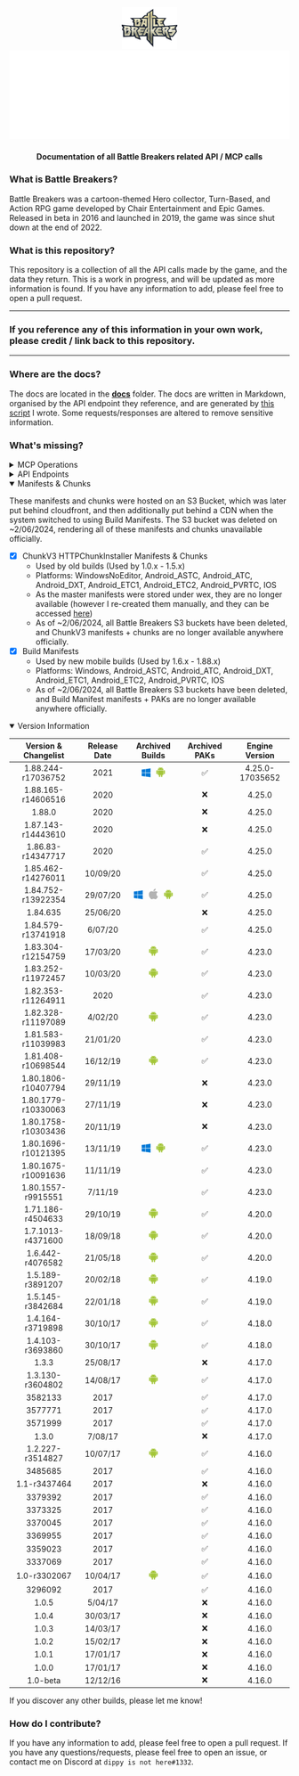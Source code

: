 <br />
<div align=center>
    <a id="back-to-top"></a>
    <div align="center">
        <a href="https://github.com/dippyshere/battle-breakers-documentation">
            <img src='res/BattleBreakers_Logo.png' width='100' alt="" />
            <img src="res/bbdocsh1.svg" alt="Battle Breakers Documentation" />
        </a>
    </div>
  <h4> Documentation of all Battle Breakers related API / MCP calls</h4>
</div>

### What is Battle Breakers?

Battle Breakers was a cartoon-themed Hero collector, Turn-Based, and Action RPG game developed by Chair Entertainment
and Epic Games. Released in beta in 2016 and launched in 2019, the game was since shut down at the end of 2022.

### What is this repository?

This repository is a collection of all the API calls made by the game, and the data they return. This is a work in
progress, and will be updated as more information is found. If you have any information to add, please feel free to open
a pull request.

---

### **If you reference any of this information in your own work, please credit / link back to this repository.**

---

### Where are the docs?

The docs are located in the **[docs](https://github.com/Breakers-Revived/battle-breakers-documentation/blob/main/docs/README.md)** folder. The docs are written in Markdown, organised by the API endpoint they
reference, and are generated by [this script](res/har%20markdown%20renderer.py) I wrote. Some requests/responses are
altered to remove sensitive information.

### What's missing?

<details>

<summary>MCP Operations</summary>

These are MCP Operations that did not have their behaviour fully documented from the official server, however almost all are functional on the [server emulator](https://github.com/breakers-revived/battle-breakers-private-server).

- [x] AddFriend
- [ ] ClaimGiftPoints
  - Unfortunately ClaimGiftPoints, along with the notification data required for receiving gift points was lost. If you have or can find any Battle Breakers sessions, packet captures, etc; and/or can assist with SDK dumping a **32-bit** UE 4.25 title, please contact me on Discord at `dippy is not here`.
- [x] DeleteFriend
- [x] MarkHeroSeen
- [x] MarkItemSeen
- [x] RedeemToken
- [ ] RequestPreregistrationReward
- [x] SellGear
- [x] SellMultipleGear
- [x] SellTreasure
- [x] SetRepHero
- [x] SuggestFriends
- [x] UpdateAccountHeadlessStatus
- [x] VerifyRealMoneyPurchase

</details>

<details>

<summary>API Endpoints</summary>

These are additional API endpoints under the WEX service that were not documented.

- [x] wex/api/game/v2/friends/`accountid`/search?name=
  - This endpoint was used for the legacy friends system on pre-1.80 clients, and was documented by Lele [here](https://github.com/LeleDerGrasshalmi/FortniteEndpointsDocumentation/blob/main/EpicGames/WexService/Game/SearchFriends.md)
- [x] wex/api/game/v2/item_ratings
  - Specifically the POST for when casting votes on characters
- [ ] wex/api/game/v2/motd
- [x] wex/api/feedback/log-upload/
- [ ] wex/api/push/`accountid`/register (notifications)
- [x] wex/api/storeaccess/v1/redeem_access/`accountid`
- [x] wex/api/storeaccess/v1/request_access/`accountid`
- [x] wex/api/accesscontrol/status

These are additional API endpoints on other services that were not documented.

- [ ] https://www.epicgames.com/battlebreakers/motd?rvn=-1
- [ ] https://bbcontent-website-prod07.ol.epicgames.com/content/api/pages/`key`
  - This was a clone of Fortnite's content API, however it went unused by game clients. The key for this service was never found, and on ~2/06/2024, the service was removed.
- [ ] account/api/public/account/`accountid`/externalAuths (linking accounts)

</details>

<details open>

<summary>Manifests & Chunks</summary>

These manifests and chunks were hosted on an S3 Bucket, which was later put behind cloudfront, and then additionally put behind a CDN when the system switched to using Build Manifests. The S3 bucket was deleted on ~2/06/2024, rendering all of these manifests and chunks unavailable officially. 

- [x] ChunkV3 HTTPChunkInstaller Manifests & Chunks
    - Used by old builds (Used by 1.0.x - 1.5.x)
    - Platforms: WindowsNoEditor, Android_ASTC, Android_ATC, Android_DXT, Android_ETC1, Android_ETC2, Android_PVRTC,
      IOS
    - As the master manifests were stored under wex, they are no longer available (however I re-created them manually, and they can be accessed [here](https://github.com/Breakers-Revived/battle-breakers-private-server/tree/development/res/wex/api/game/v2/manifests))
    - As of ~2/06/2024, all Battle Breakers S3 buckets have been deleted, and ChunkV3 manifests + chunks are no longer available anywhere officially.
- [x] Build Manifests
    - Used by new mobile builds (Used by 1.6.x - 1.88.x)
    - Platforms: Windows, Android_ASTC, Android_ATC, Android_DXT, Android_ETC1, Android_ETC2, Android_PVRTC, IOS
    - As of ~2/06/2024, all Battle Breakers S3 buckets have been deleted, and Build Manifest manifests + PAKs are no longer available anywhere officially.

</details>

<details open>

<summary>Version Information</summary>

| Version & Changelist | Release Date |                                                                     Archived Builds                                                                      | Archived PAKs | Engine Version  |
|:--------------------:|:------------:|:--------------------------------------------------------------------------------------------------------------------------------------------------------:|:-------------:|:---------------:|
|  1.88.244-r17036752  |     2021     |                         <img src="res/win.svg" alt="Windows" width=16> &ensp;<img src="res/android.svg" alt="Windows" width=16>                          |       ✅       | 4.25.0-17035652 |
|  1.88.165-r14606516  |     2020     |                                                                                                                                                          |       ❌       |     4.25.0      |
|        1.88.0        |     2020     |                                                                                                                                                          |       ❌       |     4.25.0      |
|  1.87.143-r14443610  |     2020     |                                                                                                                                                          |       ❌       |     4.25.0      |
|  1.86.83-r14347717   |     2020     |                                                                                                                                                          |       ✅       |     4.25.0      |
|  1.85.462-r14276011  |   10/09/20   |                                                                                                                                                          |       ✅       |     4.25.0      |
|  1.84.752-r13922354  |   29/07/20   | <img src="res/win.svg" alt="Windows" width=16> &ensp;<img src="res/ios.svg" alt="iOS" width=16> &ensp;<img src="res/android.svg" alt="Android" width=16> |       ✅       |     4.25.0      |
|       1.84.635       |   25/06/20   |                                                                                                                                                          |       ❌       |     4.25.0      |
|  1.84.579-r13741918  |   6/07/20    |                                                                                                                                                          |       ✅       |     4.25.0      |
|  1.83.304-r12154759  |   17/03/20   |                                                    <img src="res/android.svg" alt="Android" width=16>                                                    |       ✅       |     4.23.0      |
|  1.83.252-r11972457  |   10/03/20   |                                                    <img src="res/android.svg" alt="Android" width=16>                                                    |       ✅       |     4.23.0      |
|  1.82.353-r11264911  |     2020     |                                                                                                                                                          |       ✅       |     4.23.0      |
|  1.82.328-r11197089  |   4/02/20    |                                                    <img src="res/android.svg" alt="Android" width=16>                                                    |       ✅       |     4.23.0      |
|  1.81.583-r11039983  |   21/01/20   |                                                                                                                                                          |       ✅       |     4.23.0      |
|  1.81.408-r10698544  |   16/12/19   |                                                    <img src="res/android.svg" alt="Android" width=16>                                                    |       ✅       |     4.23.0      |
| 1.80.1806-r10407794  |   29/11/19   |                                                                                                                                                          |       ❌       |     4.23.0      |
| 1.80.1779-r10330063  |   27/11/19   |                                                                                                                                                          |       ❌       |     4.23.0      |
| 1.80.1758-r10303436  |   20/11/19   |                                                                                                                                                          |       ❌       |     4.23.0      |
| 1.80.1696-r10121395  |   13/11/19   |                         <img src="res/win.svg" alt="Windows" width=16> &ensp;<img src="res/android.svg" alt="Android" width=16>                          |       ✅       |     4.23.0      |
| 1.80.1675-r10091636  |   11/11/19   |                                                                                                                                                          |       ✅       |     4.23.0      |
|  1.80.1557-r9915551  |   7/11/19    |                                                                                                                                                          |       ✅       |     4.23.0      |
|  1.71.186-r4504633   |   29/10/19   |                                                    <img src="res/android.svg" alt="Android" width=16>                                                    |       ✅       |     4.20.0      |
|  1.7.1013-r4371600   |   18/09/18   |                                                    <img src="res/android.svg" alt="Android" width=16>                                                    |       ✅       |     4.20.0      |
|   1.6.442-r4076582   |   21/05/18   |                                                    <img src="res/android.svg" alt="Android" width=16>                                                    |       ✅       |     4.20.0      |
|   1.5.189-r3891207   |   20/02/18   |                                                    <img src="res/android.svg" alt="Android" width=16>                                                    |       ✅       |     4.19.0      |
|   1.5.145-r3842684   |   22/01/18   |                                                    <img src="res/android.svg" alt="Android" width=16>                                                    |       ✅       |     4.19.0      |
|   1.4.164-r3719898   |   30/10/17   |                                                    <img src="res/android.svg" alt="Android" width=16>                                                    |       ✅       |     4.18.0      |
|   1.4.103-r3693860   |   30/10/17   |                                                    <img src="res/android.svg" alt="Android" width=16>                                                    |       ✅       |     4.18.0      |
|        1.3.3         |   25/08/17   |                                                                                                                                                          |       ❌       |     4.17.0      |
|   1.3.130-r3604802   |   14/08/17   |                                                    <img src="res/android.svg" alt="Android" width=16>                                                    |       ✅       |     4.17.0      |
|       3582133        |     2017     |                                                                                                                                                          |       ✅       |     4.17.0      |
|       3577771        |     2017     |                                                                                                                                                          |       ✅       |     4.17.0      |
|       3571999        |     2017     |                                                                                                                                                          |       ✅       |     4.17.0      |
|        1.3.0         |   7/08/17    |                                                                                                                                                          |       ❌       |     4.17.0      |
|   1.2.227-r3514827   |   10/07/17   |                                                    <img src="res/android.svg" alt="Android" width=16>                                                    |       ✅       |     4.16.0      |
|       3485685        |     2017     |                                                                                                                                                          |       ✅       |     4.16.0      |
|     1.1-r3437464     |     2017     |                                                                                                                                                          |       ❌       |     4.16.0      |
|       3379392        |     2017     |                                                                                                                                                          |       ✅       |     4.16.0      |
|       3373325        |     2017     |                                                                                                                                                          |       ✅       |     4.16.0      |
|       3370045        |     2017     |                                                                                                                                                          |       ✅       |     4.16.0      |
|       3369955        |     2017     |                                                                                                                                                          |       ✅       |     4.16.0      |
|       3359023        |     2017     |                                                                                                                                                          |       ✅       |     4.16.0      |
|       3337069        |     2017     |                                                                                                                                                          |       ✅       |     4.16.0      |
|     1.0-r3302067     |   10/04/17   |                                                    <img src="res/android.svg" alt="Android" width=16>                                                    |       ✅       |     4.16.0      |
|       3296092        |     2017     |                                                                                                                                                          |       ✅       |     4.16.0      |
|        1.0.5         |   5/04/17    |                                                                                                                                                          |       ❌       |     4.16.0      |
|        1.0.4         |   30/03/17   |                                                                                                                                                          |       ❌       |     4.16.0      |
|        1.0.3         |   14/03/17   |                                                                                                                                                          |       ❌       |     4.16.0      |
|        1.0.2         |   15/02/17   |                                                                                                                                                          |       ❌       |     4.16.0      |
|        1.0.1         |   17/01/17   |                                                                                                                                                          |       ❌       |     4.16.0      |
|        1.0.0         |   17/01/17   |                                                                                                                                                          |       ❌       |     4.16.0      |
|       1.0-beta       |   12/12/16   |                                                                                                                                                          |       ❌       |     4.16.0      |

If you discover any other builds, please let me know!

</details>

### How do I contribute?

If you have any information to add, please feel free to open a pull request. If you have any questions/requests, please
feel free to open an issue, or contact me on Discord at `dippy is not here#1332`.